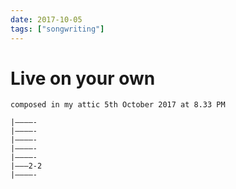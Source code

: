 ```yaml
---
date: 2017-10-05
tags: ["songwriting"]
---
```

# Live on your own

```
composed in my attic 5th October 2017 at 8.33 PM

|————-
|————-
|————-
|————-
|————-
|———2-2
|————-
```